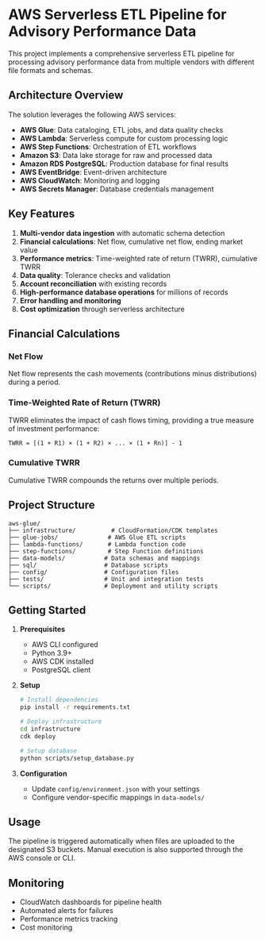 # AWS Serverless ETL Pipeline for Advisory Performance Data

This project implements a comprehensive serverless ETL pipeline for processing advisory performance data from multiple vendors with different file formats and schemas.

## Architecture Overview

The solution leverages the following AWS services:
- **AWS Glue**: Data cataloging, ETL jobs, and data quality checks
- **AWS Lambda**: Serverless compute for custom processing logic
- **AWS Step Functions**: Orchestration of ETL workflows
- **Amazon S3**: Data lake storage for raw and processed data
- **Amazon RDS PostgreSQL**: Production database for final results
- **AWS EventBridge**: Event-driven architecture
- **AWS CloudWatch**: Monitoring and logging
- **AWS Secrets Manager**: Database credentials management

## Key Features

1. **Multi-vendor data ingestion** with automatic schema detection
2. **Financial calculations**: Net flow, cumulative net flow, ending market value
3. **Performance metrics**: Time-weighted rate of return (TWRR), cumulative TWRR
4. **Data quality**: Tolerance checks and validation
5. **Account reconciliation** with existing records
6. **High-performance database operations** for millions of records
7. **Error handling and monitoring**
8. **Cost optimization** through serverless architecture

## Financial Calculations

### Net Flow
Net flow represents the cash movements (contributions minus distributions) during a period.

### Time-Weighted Rate of Return (TWRR)
TWRR eliminates the impact of cash flows timing, providing a true measure of investment performance:
```
TWRR = [(1 + R1) × (1 + R2) × ... × (1 + Rn)] - 1
```

### Cumulative TWRR
Cumulative TWRR compounds the returns over multiple periods.

## Project Structure

```
aws-glue/
├── infrastructure/          # CloudFormation/CDK templates
├── glue-jobs/              # AWS Glue ETL scripts
├── lambda-functions/       # Lambda function code
├── step-functions/         # Step Function definitions
├── data-models/           # Data schemas and mappings
├── sql/                   # Database scripts
├── config/                # Configuration files
├── tests/                 # Unit and integration tests
└── scripts/               # Deployment and utility scripts
```

## Getting Started

1. **Prerequisites**
   - AWS CLI configured
   - Python 3.9+
   - AWS CDK installed
   - PostgreSQL client

2. **Setup**
   ```bash
   # Install dependencies
   pip install -r requirements.txt
   
   # Deploy infrastructure
   cd infrastructure
   cdk deploy
   
   # Setup database
   python scripts/setup_database.py
   ```

3. **Configuration**
   - Update `config/environment.json` with your settings
   - Configure vendor-specific mappings in `data-models/`

## Usage

The pipeline is triggered automatically when files are uploaded to the designated S3 buckets. Manual execution is also supported through the AWS console or CLI.

## Monitoring

- CloudWatch dashboards for pipeline health
- Automated alerts for failures
- Performance metrics tracking
- Cost monitoring
